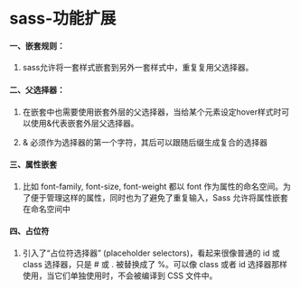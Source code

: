 # sass-功能扩展

#### 一、嵌套规则：

1. sass允许将一套样式嵌套到另外一套样式中，重复复用父选择器。

#### 二、父选择器：

1. 在嵌套中也需要使用嵌套外层的父选择器，当给某个元素设定hover样式时可以使用&代表嵌套外层父选择器。

2. & 必须作为选择器的第一个字符，其后可以跟随后缀生成复合的选择器

#### 三、属性嵌套

1. 比如 font-family, font-size, font-weight 都以 font 作为属性的命名空间。为了便于管理这样的属性，同时也为了避免了重复输入，Sass 允许将属性嵌套在命名空间中

#### 四、占位符

1. 引入了“占位符选择器” (placeholder selectors)，看起来很像普通的 id 或 class 选择器，只是 # 或 . 被替换成了 %。可以像 class 或者 id 选择器那样使用，当它们单独使用时，不会被编译到 CSS 文件中。



